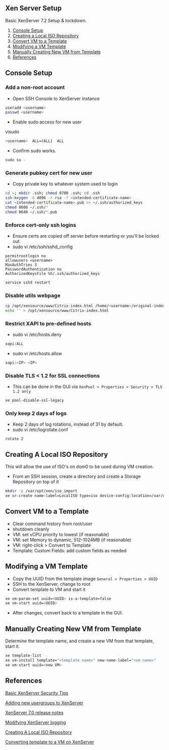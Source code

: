 Xen Server Setup
-------------------
Basic XenServer 7.2 Setup & lockdown.

1. [Console Setup](#console-setup)
2. [Creating a Local ISO Repository](#creating-a-local-iso-repository)
3. [Convert VM to a Template](#convert-vm-to-a-template)
4. [Modifying a VM Template](#modifying-a-vm-template)
5. [Manually Creating New VM from Template](#manually-creating-new-vm-from-template)
6. [References](#references)

Console Setup
-------------
### Add a non-root account
* Open SSH Console to XenServer instance
```bash
useradd <username>
passwd <username>
```

* Enable sudo access for new user

visudo
```bash
<username>  ALL=(ALL)  ALL
```

* Confirm sudo works.
```bash
sudo su -
```

### Generate pubkey cert for new user
* Copy private key to whatever system used to login
```bash
cd ~; mkdir .ssh; chmod 0700 .ssh; cd .ssh
ssh-keygen -b 4096 -t rsa -f <intended-certificate-name>
cat <intended-certificate-name>.pub >> ~/.ssh/authorized_keys
chmod 0600 ~/.ssh/*
chmod 0640 ~/.ssh/*.pub
```

### Enforce cert-only ssh logins
* Ensure certs are copied off server before restarting or you'll be locked out
* sudo vi /etc/ssh/sshd_config
```vim
permitrootlogin no
allowusers <username>
MaxAuthTries 3
PasswordAuthentication no
AuthorizedKeysFile %h/.ssh/authorized_keys
```

```bash
service sshd restart
```

### Disable utils webpage
```bash
cp /opt/xensource/www/Citrix-index.html /home/<username>/original-index.html
echo '' > /opt/xensource/www/Citrix-index.html
```

### Restrict XAPI to pre-defined hosts
* sudo vi /etc/hosts.deny
```bash
xapi:ALL
```

* sudo vi /etc/hosts.allow
```bash
xapi:<IP> <IP>
```

### Disable TLS < 1.2 for SSL connections
* This can be done in the GUI via `XenPool > Properties > Security > TLS 1.2 only`
```bash
xe pool-disable-ssl-legacy
```

### Only keep 2 days of logs
* Keep 2 days of log rotations, instead of 31 by default.
* sudo vi /etc/logrotate.conf
```
rotate 2
```

Creating A Local ISO Repository
-------------------------------
This will allow the use of ISO's on dom0 to be used during VM creation.

* From an SSH session, create a directory and create a Storage Repository on top of it

```bash
mkdir -p /var/opt/xen/iso_import
xe sr-create name-label=LocalISO type=iso device-config:location=/var/opt/xen/iso_import device-config:legacy_mode=true content-type=iso
```

Convert VM to a Template
------------------------
* Clear command history from root/user
* shutdown cleanly
* VM: set vCPU priority to lowest (if reasonable)
* VM: set Memory to dynamic, 512-1024MB (if reasonable)
* VM: right-click > Convert to Template
* Template: Custom Fields: add custom fields as needed

Modifying a VM Template
-----------------------
* Copy the UUID from the template image `General > Properties > UUID`
* SSH to the XenServer, change to root
* Convert template to VM and start it
```bash
xe vm-param-set uuid=<UUID> is-a-template=false
xe vm-start uuid=<UUID>
```
* After changes, convert back to a template in the GUI.

Manually Creating New VM from Template
--------------------------------------
Determine the template name, and create a new VM from that template, start it.
```bash
xe template-list
xe vm-install template="<template name>" new-name-label="<vm name>"
xe vm-start uuid=<new VM>
```

References
----------
[Basic XenServer Security Tips](http://burm.net/2012/01/29/xenserver-basic-security-tips-how-do-you-secure-your-xenserver/)

[Adding new usergroups to XenServer](https://discussions.citrix.com/topic/154063-add-new-usersgroup-to-xenserver/)

[XenServer 7.0 release notes](http://docs.citrix.com/content/dam/docs/en-us/xenserver/xenserver-7-0/downloads/xenserver-7-0-release-notes.pdf)

[Modifying XenServer logging](https://discussions.citrix.com/topic/299016-how-to-disable-xenserver-logging/)

[Creating A Local ISO Repository](https://xen-orchestra.com/blog/creating-a-local-iso-repository-in-xenserver/)

[Converting template to a VM on XenServer](https://discussions.citrix.com/topic/241867-guest-best-pratice-copy-vm-or-convert-to-template/)
